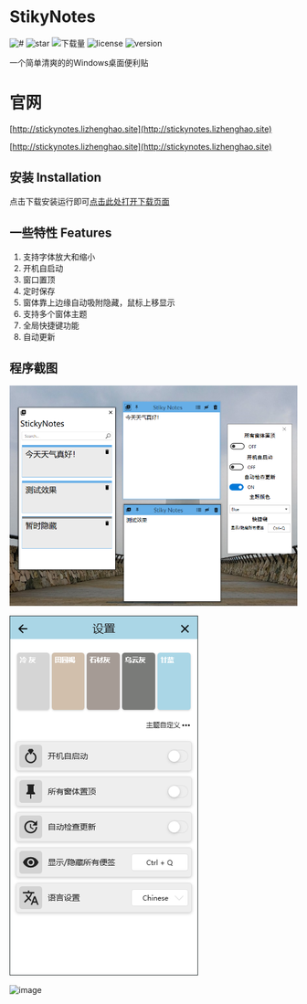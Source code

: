 # StikyNotes

![#](https://img.shields.io/badge/building-pass-brightgreen)
![star](https://img.shields.io/github/stars/li-zheng-hao/StikyNotes)
![下载量](https://img.shields.io/github/downloads/li-zheng-hao/StikyNotes/total)
![license](https://img.shields.io/github/license/li-zheng-hao/StikyNotes)
![version](https://img.shields.io/github/v/release/li-zheng-hao/StikyNotes)

一个简单清爽的的Windows桌面便利贴

# 官网

[http://stickynotes.lizhenghao.site](http://stickynotes.lizhenghao.site)

[http://stickynotes.lizhenghao.site](http://stickynotes.lizhenghao.site)


## 安装 Installation

点击下载安装运行即可[点击此处打开下载页面](https://github.com/li-zheng-hao/StikyNotes/releases)


## 一些特性 Features

1. 支持字体放大和缩小
2. 开机自启动
3. 窗口置顶
4. 定时保存
5. 窗体靠上边缘自动吸附隐藏，鼠标上移显示
6. 支持多个窗体主题
7. 全局快捷键功能
8. 自动更新

## 程序截图

![image-20220709174700688](./Doc/ScreenShot1.png)

![image-20220709174700688](./Doc/ScreenShot2.png)

![image](https://github.com/li-zheng-hao/StikyNotes/raw/master/Doc/taskbar.png)

